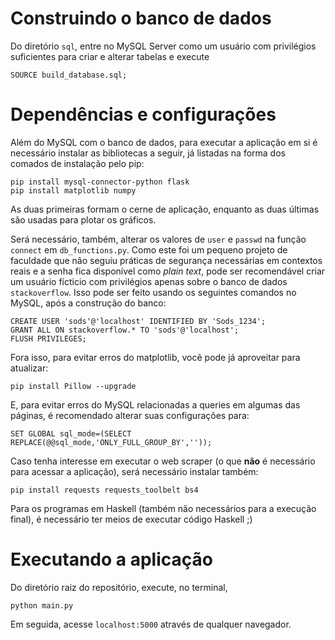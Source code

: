 # Construindo o banco de dados
Do diretório `sql`, entre no MySQL Server como um usuário com privilégios suficientes para criar e alterar tabelas e execute
```
SOURCE build_database.sql;
```

# Dependências e configurações
Além do MySQL com o banco de dados, para executar a aplicação em si é necessário instalar as bibliotecas a seguir, já listadas na forma dos comados de instalação pelo pip:
```
pip install mysql-connector-python flask
pip install matplotlib numpy
```

As duas primeiras formam o cerne de aplicação, enquanto as duas últimas são usadas para plotar os gráficos.

Será necessário, também, alterar os valores de `user` e `passwd` na função `connect` em `db_functions.py`. Como este foi um pequeno projeto de faculdade que não seguiu práticas de segurança necessárias em contextos reais e a senha fica disponível como _plain text_, pode ser recomendável criar um usuário fícticio com privilégios apenas sobre o banco de dados `stackoverflow`. Isso pode ser feito usando os seguintes comandos no MySQL, após a construção do banco:
```
CREATE USER 'sods'@'localhost' IDENTIFIED BY 'Sods_1234';
GRANT ALL ON stackoverflow.* TO 'sods'@'localhost';
FLUSH PRIVILEGES;
```

Fora isso, para evitar erros do matplotlib, você pode já aproveitar para atualizar:
```
pip install Pillow --upgrade
```

E, para evitar erros do MySQL relacionadas a queries em algumas das páginas, é recomendado alterar suas configurações para:
```
SET GLOBAL sql_mode=(SELECT REPLACE(@@sql_mode,'ONLY_FULL_GROUP_BY','')); 
```

Caso tenha interesse em executar o web scraper (o que **não** é necessário para acessar a aplicação), será necessário instalar também:
```
pip install requests requests_toolbelt bs4
```

Para os programas em Haskell (também não necessários para a execução final), é necessário ter meios de executar código Haskell ;)

# Executando a aplicação
Do diretório raiz do repositório, execute, no terminal,
```
python main.py
```

Em seguida, acesse `localhost:5000` através de qualquer navegador.